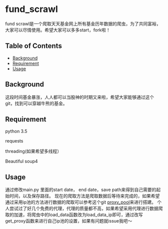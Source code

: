 # fund_scrawl
   fund scrawl是一个爬取天天基金网上所有基金历年数据的爬虫，为了共同富裕，大家可以尽情使用。希望大家可以多多start，fork啦！
   
## Table of Contents

- [Background](#background)
- [Requirement](#requirement)
- [Usage](#usage)

## Background
这段时间基金暴涨，人人都可以当股神的时期又来啦，希望大家能够通过这个git，找到可以穿越牛熊的基金。

## Requirement
python 3.5

requests

threading(如果希望多线程）

Beautiful soup4

## Usage
通过修改main.py 里面的start date， end date，save path来得到自己需要的起始时间，以及保存路径。
现在的爬取方法是爬取数据后等待来完成的，如果希望通过采用ip池的方法进行数据的爬取可以参考这个git [proxy_pool](https://github.com/jhao104/proxy_pool)来进行搭建。
个人尝试过了好几个免费的代理，代理的质量都不高，如果希望采用代理进行数据爬取的加速，将爬虫中的load_data函数改为load_data_ip即可，通过改写get_proxy函数来进行自己ip池的设置，如果有问题就issue我吧～
